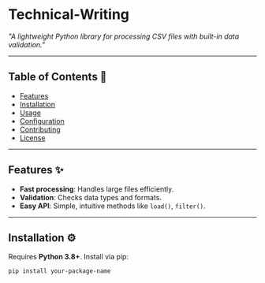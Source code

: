 # Technical-Writing
*"A lightweight Python library for processing CSV files with built-in data validation."*

---

## Table of Contents 📖
- [Features](#features)
- [Installation](#installation)
- [Usage](#usage)
- [Configuration](#configuration)
- [Contributing](#contributing)
- [License](#license)

---

## Features ✨
- **Fast processing**: Handles large files efficiently.
- **Validation**: Checks data types and formats.
- **Easy API**: Simple, intuitive methods like `load()`, `filter()`.

---

## Installation ⚙️
Requires **Python 3.8+**. Install via pip:
```bash
pip install your-package-name
